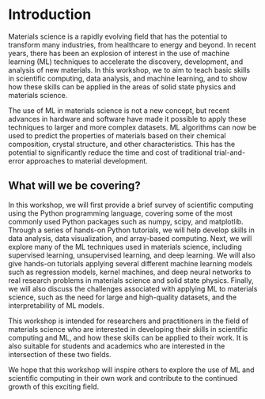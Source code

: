 # Introduction

Materials science is a rapidly evolving field that has the potential to transform many industries, from healthcare to energy and beyond. In recent years, there has been an explosion of interest in the use of machine learning (ML) techniques to accelerate the discovery, development, and analysis of new materials. In this workshop, we to aim to teach basic skills in scientific computing, data analysis, and machine learning, and to show how these skills can be applied in the areas of solid state physics and materials science.

The use of ML in materials science is not a new concept, but recent advances in hardware and software have made it possible to apply these techniques to larger and more complex datasets. ML algorithms can now be used to predict the properties of materials based on their chemical composition, crystal structure, and other characteristics. This has the potential to significantly reduce the time and cost of traditional trial-and-error approaches to material development.

## What will we be covering?

In this workshop, we will first provide a brief survey of scientific computing using the Python programming language, covering some of the most commonly used Python packages such as numpy, scipy, and matplotlib. Through a series of hands-on Python tutorials, we will help develop skills in data analysis, data visualization, and array-based computing. Next, we will
explore many of the ML techniques used in materials science, including supervised learning, unsupervised learning, and deep learning. We will also give hands-on tutorials applying several different machine learning models such as regression models, kernel machines, and deep neural networks to real research problems in materials science and solid state physics. Finally, we will also discuss the challenges associated with applying ML to materials science, such as the need for large and high-quality datasets, and the interpretability of ML models.

This workshop is intended for researchers and practitioners in the field of materials science who are interested in developing their skills in scientific computing and ML, and how these skills can be applied to their work. It is also suitable for students and academics who are interested in the intersection of these two fields.

We hope that this workshop will inspire others to explore the use of ML and scientific computing in their own work and contribute to the continued growth of this exciting field.
